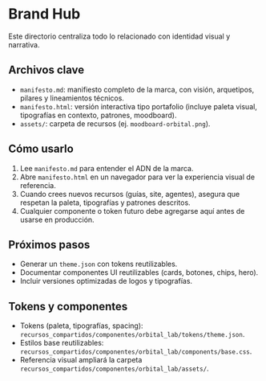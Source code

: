 # Brand Hub

Este directorio centraliza todo lo relacionado con identidad visual y narrativa.

## Archivos clave

- `manifesto.md`: manifiesto completo de la marca, con visión, arquetipos, pilares y lineamientos técnicos.
- `manifesto.html`: versión interactiva tipo portafolio (incluye paleta visual, tipografías en contexto, patrones, moodboard).
- `assets/`: carpeta de recursos (ej. `moodboard-orbital.png`).

## Cómo usarlo

1. Lee `manifesto.md` para entender el ADN de la marca.
2. Abre `manifesto.html` en un navegador para ver la experiencia visual de referencia.
3. Cuando crees nuevos recursos (guías, site, agentes), asegura que respetan la paleta, tipografías y patrones descritos.
4. Cualquier componente o token futuro debe agregarse aquí antes de usarse en producción.

## Próximos pasos

- Generar un `theme.json` con tokens reutilizables.
- Documentar componentes UI reutilizables (cards, botones, chips, hero).
- Incluir versiones optimizadas de logos y tipografías.

## Tokens y componentes

- Tokens (paleta, tipografías, spacing): `recursos_compartidos/componentes/orbital_lab/tokens/theme.json`.
- Estilos base reutilizables: `recursos_compartidos/componentes/orbital_lab/components/base.css`.
- Referencia visual ampliará la carpeta `recursos_compartidos/componentes/orbital_lab/assets/`.
